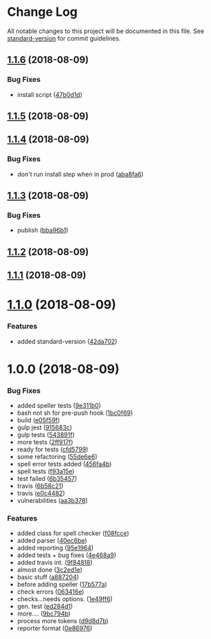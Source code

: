 # Change Log

All notable changes to this project will be documented in this file. See [standard-version](https://github.com/conventional-changelog/standard-version) for commit guidelines.

<a name="1.1.6"></a>
## [1.1.6](https://github.com/srfrnk/gulp-ts-spellcheck/compare/v1.1.5...v1.1.6) (2018-08-09)


### Bug Fixes

* install script ([47b0d1d](https://github.com/srfrnk/gulp-ts-spellcheck/commit/47b0d1d))



<a name="1.1.5"></a>
## [1.1.5](https://github.com/srfrnk/gulp-ts-spellcheck/compare/v1.1.4...v1.1.5) (2018-08-09)



<a name="1.1.4"></a>
## [1.1.4](https://github.com/srfrnk/gulp-ts-spellcheck/compare/v1.1.3...v1.1.4) (2018-08-09)


### Bug Fixes

* don't run install step when in prod ([aba8fa6](https://github.com/srfrnk/gulp-ts-spellcheck/commit/aba8fa6))



<a name="1.1.3"></a>
## [1.1.3](https://github.com/srfrnk/gulp-ts-spellcheck/compare/v1.1.2...v1.1.3) (2018-08-09)


### Bug Fixes

* publish ([bba96b1](https://github.com/srfrnk/gulp-ts-spellcheck/commit/bba96b1))



<a name="1.1.2"></a>
## [1.1.2](https://github.com/srfrnk/gulp-ts-spellcheck/compare/v1.1.1...v1.1.2) (2018-08-09)



<a name="1.1.1"></a>
## [1.1.1](https://github.com/srfrnk/gulp-ts-spellcheck/compare/v1.1.0...v1.1.1) (2018-08-09)



<a name="1.1.0"></a>
# [1.1.0](https://github.com/srfrnk/gulp-ts-spellcheck/compare/v1.0.0...v1.1.0) (2018-08-09)


### Features

* added standard-version ([42da702](https://github.com/srfrnk/gulp-ts-spellcheck/commit/42da702))



<a name="1.0.0"></a>
# 1.0.0 (2018-08-09)


### Bug Fixes

* added speller tests ([9e311b0](https://github.com/srfrnk/gulp-ts-spellcheck/commit/9e311b0))
* bash not sh for pre-push hook ([1bc0f69](https://github.com/srfrnk/gulp-ts-spellcheck/commit/1bc0f69))
* build ([e05f59f](https://github.com/srfrnk/gulp-ts-spellcheck/commit/e05f59f))
* gulp jest ([915683c](https://github.com/srfrnk/gulp-ts-spellcheck/commit/915683c))
* gulp tests ([543891f](https://github.com/srfrnk/gulp-ts-spellcheck/commit/543891f))
* more tests ([2ff917f](https://github.com/srfrnk/gulp-ts-spellcheck/commit/2ff917f))
* ready for tests ([cfd5799](https://github.com/srfrnk/gulp-ts-spellcheck/commit/cfd5799))
* some refactoring ([55de6e6](https://github.com/srfrnk/gulp-ts-spellcheck/commit/55de6e6))
* spell error tests added ([456fa4b](https://github.com/srfrnk/gulp-ts-spellcheck/commit/456fa4b))
* spell tests ([f93a15e](https://github.com/srfrnk/gulp-ts-spellcheck/commit/f93a15e))
* test failed ([6b35457](https://github.com/srfrnk/gulp-ts-spellcheck/commit/6b35457))
* travis ([6b58c21](https://github.com/srfrnk/gulp-ts-spellcheck/commit/6b58c21))
* travis ([e0c4482](https://github.com/srfrnk/gulp-ts-spellcheck/commit/e0c4482))
* vulnerabilities ([aa3b378](https://github.com/srfrnk/gulp-ts-spellcheck/commit/aa3b378))


### Features

* added class for spell checker ([f08fcce](https://github.com/srfrnk/gulp-ts-spellcheck/commit/f08fcce))
* added parser ([40ec6be](https://github.com/srfrnk/gulp-ts-spellcheck/commit/40ec6be))
* added reporting ([95e1964](https://github.com/srfrnk/gulp-ts-spellcheck/commit/95e1964))
* added tests + bug fixes ([4e468a9](https://github.com/srfrnk/gulp-ts-spellcheck/commit/4e468a9))
* added travis int. ([9f84818](https://github.com/srfrnk/gulp-ts-spellcheck/commit/9f84818))
* almost done ([3c2ed1e](https://github.com/srfrnk/gulp-ts-spellcheck/commit/3c2ed1e))
* basic stuff ([a887204](https://github.com/srfrnk/gulp-ts-spellcheck/commit/a887204))
* before adding speller ([17b577a](https://github.com/srfrnk/gulp-ts-spellcheck/commit/17b577a))
* check errors ([063416e](https://github.com/srfrnk/gulp-ts-spellcheck/commit/063416e))
* checks...needs options. ([1e49ff6](https://github.com/srfrnk/gulp-ts-spellcheck/commit/1e49ff6))
* gen. test ([ed284d1](https://github.com/srfrnk/gulp-ts-spellcheck/commit/ed284d1))
* more.... ([9bc794b](https://github.com/srfrnk/gulp-ts-spellcheck/commit/9bc794b))
* process more tokens ([d9d8d7b](https://github.com/srfrnk/gulp-ts-spellcheck/commit/d9d8d7b))
* reporter format ([0e86976](https://github.com/srfrnk/gulp-ts-spellcheck/commit/0e86976))
